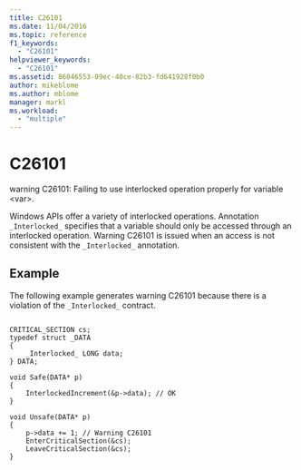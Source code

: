 ```yaml
---
title: C26101
ms.date: 11/04/2016
ms.topic: reference
f1_keywords:
  - "C26101"
helpviewer_keywords:
  - "C26101"
ms.assetid: 86046553-09ec-40ce-82b3-fd641928f0b0
author: mikeblome
ms.author: mblome
manager: markl
ms.workload:
  - "multiple"
---
```

# C26101
warning C26101: Failing to use interlocked operation properly for variable \<var>.

 Windows APIs offer a variety of interlocked operations. Annotation `_Interlocked_` specifies that a variable should only be accessed through an interlocked operation. Warning C26101 is issued when an access is not consistent with the `_Interlocked_` annotation.

## Example
 The following example generates warning C26101 because there is a violation of the `_Interlocked_` contract.

```

CRITICAL_SECTION cs;
typedef struct _DATA
{
    _Interlocked_ LONG data;
} DATA;

void Safe(DATA* p)
{
    InterlockedIncrement(&p->data); // OK
}

void Unsafe(DATA* p)
{
    p->data += 1; // Warning C26101
    EnterCriticalSection(&cs);
    LeaveCriticalSection(&cs);
}
```
